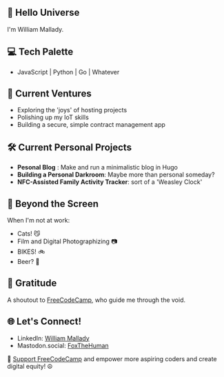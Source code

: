 ##  🌌 Hello Universe

I'm William Mallady.

## 💻 Tech Palette
- JavaScript | Python | Go | Whatever

## 🦊 Current Ventures
- Exploring the 'joys' of hosting projects
- Polishing up my IoT skills
- Building a secure, simple contract management app

## 🛠️ Current Personal Projects

- **Pesonal Blog** : Make and run a minimalistic blog in Hugo
- **Building a Personal Darkroom**: Maybe more than personal someday?
- **NFC-Assisted Family Activity Tracker**: sort of a 'Weasley Clock'

## 🧩 Beyond the Screen
When I'm not at work:
- Cats! 😼
- Film and Digital Photographizing 📷
- BIKES! 🚲
- Beer? 🍻


## 🌟 Gratitude
A shoutout to [FreeCodeCamp](https://www.freecodecamp.org/), who guide me through the void. 

## 🌐 Let's Connect!

- LinkedIn: [William Mallady](https://www.linkedin.com/in/william-mallady-45914816a/)
- Mastodon.social: [FoxTheHuman](https://mastodon.social/@FoxTheHuman)

🚀 [Support FreeCodeCamp](https://www.freecodecamp.org/donate) and empower more aspiring coders and create digital equity! ☮
